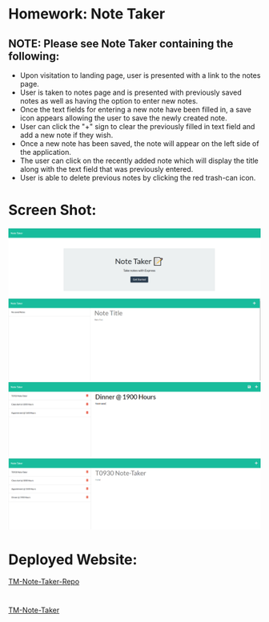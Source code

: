 
# Homework: Note Taker

## NOTE: Please see Note Taker containing the following:

* Upon visitation to landing page, user is presented with a link to the notes page.
* User is taken to notes page and is presented with previously saved notes as well as having the option to enter new notes.
* Once the text fields for entering a new note have been filled in, a save icon appears allowing the user to save the newly created note.
* User can click the "+" sign to clear the previously filled in text field and add a new note if they wish.
* Once a new note has been saved, the note will appear on the left side of the application.
* The user can click on the recently added note which will display the title along with the text field that was previously entered.
* User is able to delete previous notes by clicking the red trash-can icon.

# Screen Shot:  
![Preview](https://github.com/T0930/TM-Note-Taker/blob/main/images/notelanding.png)
![Preview](https://github.com/T0930/TM-Note-Taker/blob/main/images/noteblank.png)
![Preview](https://github.com/T0930/TM-Note-Taker/blob/main/images/noteentry.png)
![Preview](https://github.com/T0930/TM-Note-Taker/blob/main/images/noteretrieve.png)

# Deployed Website:
[TM-Note-Taker-Repo](https://github.com/T0930/TM-Note-Taker)
#
[TM-Note-Taker](https://tm-note-taker.herokuapp.com/)